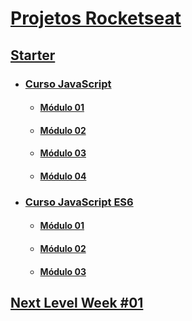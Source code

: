 # [Projetos Rocketseat](https://skylab.rocketseat.com.br/)

## [Starter](Starter/)
- ### [Curso JavaScript](Starter/Curso%20JavaScript)
  - #### [Módulo 01](https://z10nn.github.io/Rocketseat/Starter/Curso%20JavaScript/ex_modulo_01.html)
  - #### [Módulo 02](https://z10nn.github.io/Rocketseat/Starter/Curso%20JavaScript/ex_modulo_02.html)
  - #### [Módulo 03](https://z10nn.github.io/Rocketseat/Starter/Curso%20JavaScript/ex_modulo_03.html)
  - #### [Módulo 04](https://z10nn.github.io/Rocketseat/Starter/Curso%20JavaScript/ex_modulo_04.html)
- ### [Curso JavaScript ES6](Starter/Curso%20JavaScript%20ES6)
  - #### [Módulo 01](https://z10nn.github.io/Rocketseat/Starter/Curso%20JavaScript%20ES6/ex_modulo_01/ex_modulo_01.html)
  - #### [Módulo 02](https://z10nn.github.io/Rocketseat/Starter/Curso%20JavaScript%20ES6/ex_modulo_02/public/ex_modulo_02.html)
  - #### [Módulo 03](https://z10nn.github.io/Rocketseat/Starter/Curso%20JavaScript%20ES6/ex_modulo_03/public/ex_modulo_03.html)

## [Next Level Week #01](NLW-01/)